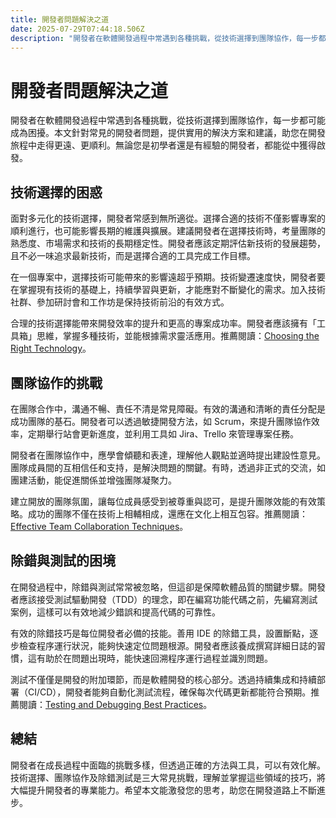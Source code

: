 ```yaml
---
title: 開發者問題解決之道
date: 2025-07-29T07:44:18.506Z
description: "開發者在軟體開發過程中常遇到各種挑戰，從技術選擇到團隊協作，每一步都可能成為困擾。本文針對常見的開發者問題，提供實用的解決方案和建議，助您在開發旅程中走得更遠、更順利。無論您是初學者還是有經驗的開發者，都能從中獲得啟發。"
---
```


# 開發者問題解決之道

開發者在軟體開發過程中常遇到各種挑戰，從技術選擇到團隊協作，每一步都可能成為困擾。本文針對常見的開發者問題，提供實用的解決方案和建議，助您在開發旅程中走得更遠、更順利。無論您是初學者還是有經驗的開發者，都能從中獲得啟發。

## 技術選擇的困惑

面對多元化的技術選擇，開發者常感到無所適從。選擇合適的技術不僅影響專案的順利進行，也可能影響長期的維護與擴展。建議開發者在選擇技術時，考量團隊的熟悉度、市場需求和技術的長期穩定性。開發者應該定期評估新技術的發展趨勢，且不必一味追求最新技術，而是選擇合適的工具完成工作目標。

在一個專案中，選擇技術可能帶來的影響遠超乎預期。技術變遷速度快，開發者要在掌握現有技術的基礎上，持續學習與更新，才能應對不斷變化的需求。加入技術社群、參加研討會和工作坊是保持技術前沿的有效方式。

合理的技術選擇能帶來開發效率的提升和更高的專案成功率。開發者應該擁有「工具箱」思維，掌握多種技術，並能根據需求靈活應用。推薦閱讀：[Choosing the Right Technology](https://www.techradar.com/how-to/how-to-choose-the-best-technology-for-your-project)。

## 團隊協作的挑戰

在團隊合作中，溝通不暢、責任不清是常見障礙。有效的溝通和清晰的責任分配是成功團隊的基石。開發者可以透過敏捷開發方法，如 Scrum，來提升團隊協作效率，定期舉行站會更新進度，並利用工具如 Jira、Trello 來管理專案任務。

開發者在團隊協作中，應學會傾聽和表達，理解他人觀點並適時提出建設性意見。團隊成員間的互相信任和支持，是解決問題的關鍵。有時，透過非正式的交流，如團建活動，能促進關係並增強團隊凝聚力。

建立開放的團隊氛圍，讓每位成員感受到被尊重與認可，是提升團隊效能的有效策略。成功的團隊不僅在技術上相輔相成，還應在文化上相互包容。推薦閱讀：[Effective Team Collaboration Techniques](https://www.atlassian.com/team-playbook)。

## 除錯與測試的困境

在開發過程中，除錯與測試常常被忽略，但這卻是保障軟體品質的關鍵步驟。開發者應該接受測試驅動開發（TDD）的理念，即在編寫功能代碼之前，先編寫測試案例，這樣可以有效地減少錯誤和提高代碼的可靠性。

有效的除錯技巧是每位開發者必備的技能。善用 IDE 的除錯工具，設置斷點，逐步檢查程序運行狀況，能夠快速定位問題根源。開發者應該養成撰寫詳細日誌的習慣，這有助於在問題出現時，能快速回溯程序運行過程並識別問題。

測試不僅僅是開發的附加環節，而是軟體開發的核心部分。透過持續集成和持續部署（CI/CD），開發者能夠自動化測試流程，確保每次代碼更新都能符合預期。推薦閱讀：[Testing and Debugging Best Practices](https://www.smashingmagazine.com/2018/09/testing-debugging-guide/)。

## 總結

開發者在成長過程中面臨的挑戰多樣，但透過正確的方法與工具，可以有效化解。技術選擇、團隊協作及除錯測試是三大常見挑戰，理解並掌握這些領域的技巧，將大幅提升開發者的專業能力。希望本文能激發您的思考，助您在開發道路上不斷進步。